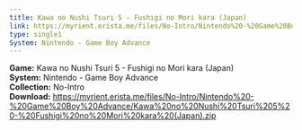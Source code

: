 ```yaml
---
title: Kawa no Nushi Tsuri 5 - Fushigi no Mori kara (Japan)
link: https://myrient.erista.me/files/No-Intro/Nintendo%20-%20Game%20Boy%20Advance/Kawa%20no%20Nushi%20Tsuri%205%20-%20Fushigi%20no%20Mori%20kara%20(Japan).zip
type: single1
System: Nintendo - Game Boy Advance
---
```

<b>Game:</b> Kawa no Nushi Tsuri 5 - Fushigi no Mori kara (Japan)<br>
<b>System:</b> Nintendo - Game Boy Advance<br>
<b>Collection:</b> No-Intro<br>
<b>Download:</b> https://myrient.erista.me/files/No-Intro/Nintendo%20-%20Game%20Boy%20Advance/Kawa%20no%20Nushi%20Tsuri%205%20-%20Fushigi%20no%20Mori%20kara%20(Japan).zip